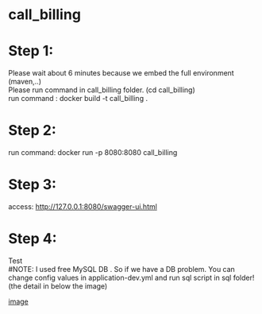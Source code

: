 # call_billing

# Step 1: 
Please wait about 6 minutes because we embed the full environment (maven,..)
</br>
Please run command in call_billing folder. (cd call_billing)
</br>
run command : docker build -t call_billing .

# Step 2:
run command: docker run -p 8080:8080 call_billing

# Step 3:
access: http://127.0.0.1:8080/swagger-ui.html

# Step 4:
Test
</br>
#NOTE:
I used free MySQL DB . So if we have a DB problem. You can change config values in application-dev.yml and run sql script in sql folder! (the detail in below the  image)
</br>

[image](https://user-images.githubusercontent.com/26063810/203938523-81487a97-131a-47ef-9b3e-954da1054381.png)
 
